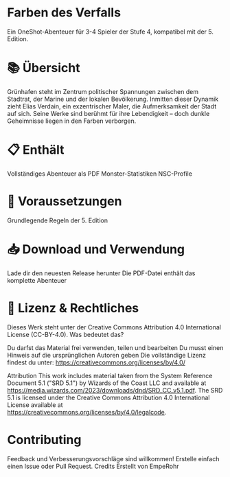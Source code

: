# Farben des Verfalls
Ein OneShot-Abenteuer für 3-4 Spieler der Stufe 4, kompatibel mit der 5. Edition.


# 📚 Übersicht

Grünhafen steht im Zentrum politischer Spannungen zwischen dem Stadtrat, der Marine und der lokalen Bevölkerung. Inmitten dieser Dynamik zieht Elias Verdain, ein exzentrischer Maler, die Aufmerksamkeit der Stadt auf sich. Seine Werke sind berühmt für ihre Lebendigkeit – doch dunkle Geheimnisse liegen in den Farben verborgen.


# 📋 Enthält

Vollständiges Abenteuer als PDF
Monster-Statistiken
NSC-Profile


# 🎲 Voraussetzungen

Grundlegende Regeln der 5. Edition


# 📥 Download und Verwendung

Lade dir den neuesten Release herunter
Die PDF-Datei enthält das komplette Abenteuer


# 📖 Lizenz & Rechtliches

Dieses Werk steht unter der Creative Commons Attribution 4.0 International License (CC-BY-4.0).
Was bedeutet das?

Du darfst das Material frei verwenden, teilen und bearbeiten
Du musst einen Hinweis auf die ursprünglichen Autoren geben
Die vollständige Lizenz findest du unter: https://creativecommons.org/licenses/by/4.0/

Attribution
This work includes material taken from the System Reference Document 5.1 ("SRD 5.1") by Wizards of the Coast LLC and available at https://media.wizards.com/2023/downloads/dnd/SRD_CC_v5.1.pdf. The SRD 5.1 is licensed under the Creative Commons Attribution 4.0 International License available at https://creativecommons.org/licenses/by/4.0/legalcode.


# Contributing
Feedback und Verbesserungsvorschläge sind willkommen! Erstelle einfach einen Issue oder Pull Request.
Credits
Erstellt von EmpeRohr

<script type='text/javascript' src='https://storage.ko-fi.com/cdn/widget/Widget_2.js'></script><script type='text/javascript'>kofiwidget2.init('Support me on Ko-fi', '#72a4f2', 'W7W81972T0');kofiwidget2.draw();</script> 
